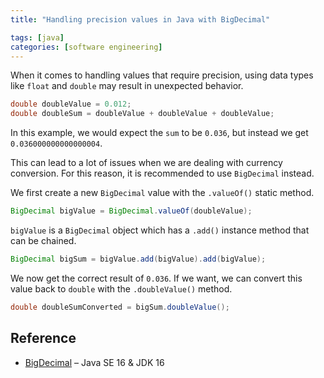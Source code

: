 ```yaml
---
title: "Handling precision values in Java with BigDecimal"

tags: [java]
categories: [software engineering]
---
```


When it comes to handling values that require precision, using data types like `float` and `double` may result in unexpected behavior.

```java
double doubleValue = 0.012;
double doubleSum = doubleValue + doubleValue + doubleValue;
```

In this example, we would expect the `sum` to be `0.036`, but instead we get `0.036000000000000004`.

This can lead to a lot of issues when we are dealing with currency conversion. For this reason, it is recommended to use `BigDecimal` instead.

We first create a new `BigDecimal` value with the `.valueOf()` static method.

```java
BigDecimal bigValue = BigDecimal.valueOf(doubleValue);
```

`bigValue` is a `BigDecimal` object which has a `.add()` instance method that can be chained.

```java
BigDecimal bigSum = bigValue.add(bigValue).add(bigValue);
```

We now get the correct result of `0.036`. If we want, we can convert this value back to `double` with the `.doubleValue()` method.

```java
double doubleSumConverted = bigSum.doubleValue();
```

## Reference

- [BigDecimal](https://docs.oracle.com/en/java/javase/16/docs/api/java.base/java/math/BigDecimal.html) – Java SE 16 & JDK 16
